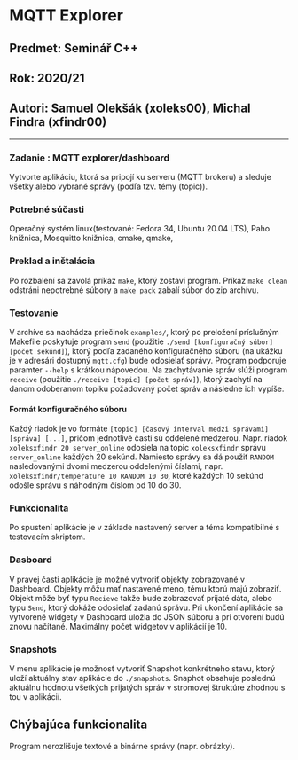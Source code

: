 # MQTT Explorer

## Predmet:  Seminář C++
## Rok: 2020/21
## Autori: Samuel Olekšák (xoleks00), Michal Findra (xfindr00)

---

### Zadanie : MQTT explorer/dashboard
Vytvorte aplikáciu, ktorá sa pripojí ku serveru (MQTT brokeru) a sleduje všetky alebo vybrané správy (podľa tzv. témy (topic)).

### Potrebné súčasti
Operačný systém linux(testované: Fedora 34, Ubuntu 20.04 LTS), Paho knižnica, Mosquitto knižnica, cmake, qmake, 

### Preklad a inštalácia
Po rozbalení sa zavolá príkaz `make`, ktorý zostaví program.
Príkaz `make clean` odstráni nepotrebné súbory a `make pack` zabalí súbor do zip archívu.

### Testovanie
V archíve sa nachádza priečinok `examples/`, ktorý po preložení príslušným Makefile poskytuje program `send` (použitie `./send [konfiguračný súbor] [počet sekúnd]`), ktorý podľa zadaného konfiguračného súboru (na ukážku je v adresári dostupný `mqtt.cfg`) bude odosielať správy. Program podporuje paramter `--help` s krátkou nápovedou. Na zachytávanie správ slúži program `receive` (použitie `./receive [topic] [počet správ]`), ktorý zachytí na danom odoberanom topiku požadovaný počet správ a následne ich vypíše.

#### Formát konfiguračného súboru
Každý riadok je vo formáte `[topic] [časový interval medzi správami] [správa] [...]`, pričom jednotlivé časti sú oddelené medzerou. Napr. riadok `xoleksxfindr 20 server_online` odosiela na topic `xoleksxfindr` správu `server_online` každých 20 sekúnd. Namiesto správy sa dá použiť `RANDOM` nasledovanými dvomi medzerou oddelenými číslami, napr. `xoleksxfindr/temperature 10 RANDOM 10 30`, ktoré každých 10 sekúnd odošle správu s náhodným číslom od 10 do 30.

### Funkcionalita
Po spustení aplikácie je v základe nastavený server a téma kompatibilné s testovacím skriptom.

### Dasboard 
V pravej časti aplikácie je možné vytvoriť objekty zobrazované v Dashboard. Objekty môžu mať nastavené meno, tému ktorú majú zobraziť. Objekt môže byť typu `Recieve` takže bude zobrazovať prijaté dáta, alebo typu `Send`, ktorý dokáže odosielať zadanú správu. Pri ukončení aplikácie sa vytvorené widgety v Dashboard uložia do JSON súboru a pri otvorení budú znovu načítané. Maximálny počet widgetov v aplikácií je 10. 

### Snapshots
V menu aplikácie je možnosť vytvoriť Snapshot konkrétneho stavu, ktorý uloží aktuálny stav aplikácie do `./snapshots`. Snaphot obsahuje poslednú aktuálnu hodnotu všetkých prijatých správ v stromovej štruktúre zhodnou s tou v aplikácií. 


## Chýbajúca funkcionalita
Program nerozlišuje textové a binárne správy (napr. obrázky).

